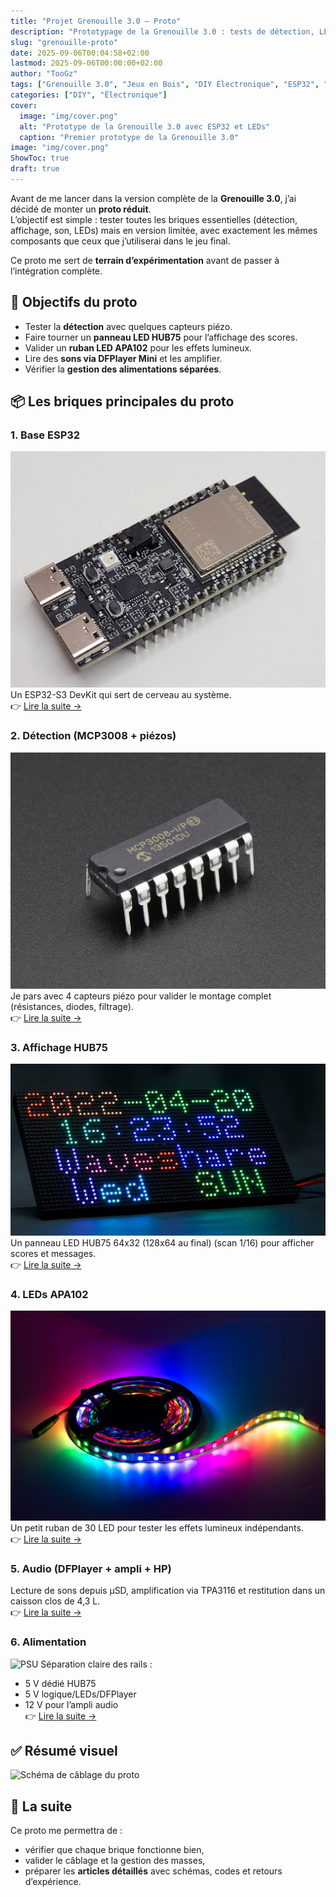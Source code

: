 ```yaml
---
title: "Projet Grenouille 3.0 — Proto"
description: "Prototypage de la Grenouille 3.0 : tests de détection, LEDs, panneau HUB75, son et alimentation."
slug: "grenouille-proto"
date: 2025-09-06T00:04:58+02:00
lastmod: 2025-09-06T00:00:00+02:00
author: "TooGz"
tags: ["Grenouille 3.0", "Jeux en Bois", "DIY Électronique", "ESP32", "Arcade"]
categories: ["DIY", "Électronique"]
cover:
  image: "img/cover.png"
  alt: "Prototype de la Grenouille 3.0 avec ESP32 et LEDs"
  caption: "Premier prototype de la Grenouille 3.0"
image: "img/cover.png"
ShowToc: true
draft: true
---
```


Avant de me lancer dans la version complète de la **Grenouille 3.0**, j’ai décidé de monter un **proto réduit**.  
L’objectif est simple : tester toutes les briques essentielles (détection, affichage, son, LEDs) mais en version limitée, avec exactement les mêmes composants que ceux que j’utiliserai dans le jeu final.  

Ce proto me sert de **terrain d’expérimentation** avant de passer à l’intégration complète.

## 🎯 Objectifs du proto
- Tester la **détection** avec quelques capteurs piézo.  
- Faire tourner un **panneau LED HUB75** pour l’affichage des scores.  
- Valider un **ruban LED APA102** pour les effets lumineux.  
- Lire des **sons via DFPlayer Mini** et les amplifier.  
- Vérifier la **gestion des alimentations séparées**.  

## 📦 Les briques principales du proto

### 1. Base ESP32
![ESP32-S3 N8R8](img/esp32-s3-n8r8.webp)
Un ESP32-S3 DevKit qui sert de cerveau au système.  
👉 [Lire la suite →](proto-esp32)

### 2. Détection (MCP3008 + piézos)
![MCP3008](img/mcp3008.jpg)
Je pars avec 4 capteurs piézo pour valider le montage complet (résistances, diodes, filtrage).  
👉 [Lire la suite →](/grenouille-proto-detection)

### 3. Affichage HUB75
![HUB75](img/hub75.jpg)
Un panneau LED HUB75 64x32 (128x64 au final) (scan 1/16) pour afficher scores et messages.  
👉 [Lire la suite →](proto-matrix-led-display)

### 4. LEDs APA102
![LED](img/led.jpg)
Un petit ruban de 30 LED pour tester les effets lumineux indépendants.  
👉 [Lire la suite →](proto-leds)

### 5. Audio (DFPlayer + ampli + HP)
Lecture de sons depuis µSD, amplification via TPA3116 et restitution dans un caisson clos de 4,3 L.  
👉 [Lire la suite →](proto-audio)

### 6. Alimentation
![PSU](img/psu.jpeggg)
Séparation claire des rails :  
- 5 V dédié HUB75  
- 5 V logique/LEDs/DFPlayer  
- 12 V pour l’ampli audio  
👉 [Lire la suite →](proto-alimentation)

## ✅ Résumé visuel
![Schéma de câblage du proto](schema_proto_reduit_grenouille.svg)

## 🚀 La suite
Ce proto me permettra de :
- vérifier que chaque brique fonctionne bien,  
- valider le câblage et la gestion des masses,  
- préparer les **articles détaillés** avec schémas, codes et retours d’expérience.  